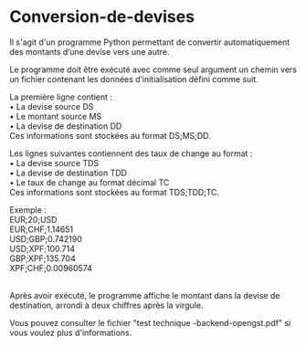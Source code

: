 # Conversion-de-devises
Il s'agit d'un programme Python permettant de convertir automatiquement des montants d’une devise vers une autre.

Le programme doit être exécuté avec comme seul argument un chemin vers un fichier contenant les données d’initialisation défini comme suit.

La première ligne contient :<br />
• La devise source DS<br />
• Le montant source MS<br />
• La devise de destination DD<br />
Ces informations sont stockées au format DS;MS;DD.<br />

Les lignes suivantes contiennent des taux de change au format :<br />
• La devise source TDS<br />
• La devise de destination TDD<br />
• Le taux de change au format décimal TC<br />
Ces informations sont stockées au format TDS;TDD;TC.

Exemple :<br />
EUR;20;USD<br />
EUR;CHF;1.14651<br />
USD;GBP;0.742190<br />
USD;XPF;100.714<br />
GBP;XPF;135.704<br />
XPF;CHF;0.00960574<br />

<br />
Après avoir exécuté, le programme affiche le montant dans la devise de destination, arrondi à deux chiffres après la virgule.

Vous pouvez consulter le fichier "test technique -backend-opengst.pdf" si vous voulez plus d'informations.
